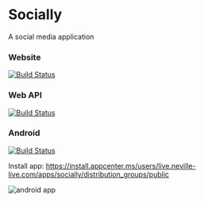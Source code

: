 # Socially
A social media application

### Website
[![Build Status](https://dev.azure.com/nevillenazerane/publishes/_apis/build/status/socially/Socially%20Website?repoName=neville-nazerane%2FSocially&branchName=master)](https://dev.azure.com/nevillenazerane/publishes/_build/latest?definitionId=62&repoName=neville-nazerane%2FSocially&branchName=master)

### Web API
[![Build Status](https://dev.azure.com/nevillenazerane/publishes/_apis/build/status/Socially%20Web%20API?branchName=master)](https://dev.azure.com/nevillenazerane/publishes/_build/latest?definitionId=35&branchName=master)


### Android

[![Build Status](https://dev.azure.com/nevillenazerane/publishes/_apis/build/status/socially/Socially%20-%20Android?branchName=master)](https://dev.azure.com/nevillenazerane/publishes/_build/latest?definitionId=39&branchName=master)

Install app:
https://install.appcenter.ms/users/live.neville-live.com/apps/socially/distribution_groups/public

![android app](https://api.qrserver.com/v1/create-qr-code/?size=75x75&data=https://install.appcenter.ms/users/live.neville-live.com/apps/socially/distribution_groups/public)
